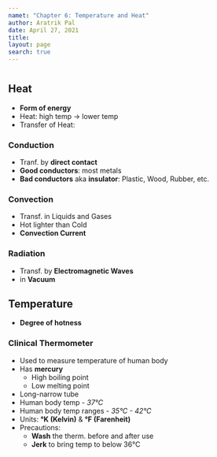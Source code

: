 ```yaml
---
namet: "Chapter 6: Temperature and Heat"
author: Aratrik Pal
date: April 27, 2021
title:
layout: page
search: true
---
```

<h1></h1>

## Heat
- **Form of energy**
- Heat: high temp -> lower temp
- Transfer of Heat:

### Conduction
- Tranf. by **direct contact**
- **Good conductors**: most metals
- **Bad conductors** aka **insulator**: Plastic, Wood, Rubber, etc.

### Convection
- Transf. in Liquids and Gases
- Hot lighter than Cold
- **Convection Current**

### Radiation
- Transf. by **Electromagnetic Waves**
- in **Vacuum**

## Temperature
- **Degree of hotness**

### Clinical Thermometer
- Used to measure temperature of human body
- Has **mercury**
    * High boiling point
    * Low melting point
- Long-narrow tube
- Human body temp - *37°C*
- Human body temp ranges - *35°C - 42°C*
- Units: **°K (Kelvin)** & **°F (Farenheit)**
- Precautions:
    * **Wash** the therm. before and after use
    * **Jerk** to bring temp to below 36°C

